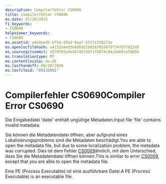```yaml
---
description: Compilerfehler CS0690
title: Compilerfehler CS0690
ms.date: 07/20/2015
f1_keywords:
- CS0690
helpviewer_keywords:
- CS0690
ms.assetid: ade0ee45-bf5d-45bd-9aaf-55f3133b2f3e
ms.openlocfilehash: a4151b4ed3e6d6dd2b02678550797347d7702245
ms.sourcegitcommit: d579fb5e4b46745fd0f1f8874c94c6469ce58604
ms.translationtype: MT
ms.contentlocale: de-DE
ms.lasthandoff: 08/30/2020
ms.locfileid: "89131051"
---
```

# <a name="compiler-error-cs0690"></a><span data-ttu-id="b6b6a-103">Compilerfehler CS0690</span><span class="sxs-lookup"><span data-stu-id="b6b6a-103">Compiler Error CS0690</span></span>
<span data-ttu-id="b6b6a-104">Die Eingabedatei 'datei' enthält ungültige Metadaten.</span><span class="sxs-lookup"><span data-stu-id="b6b6a-104">Input file 'file' contains invalid metadata.</span></span>  
  
 <span data-ttu-id="b6b6a-105">Sie können die Metadatendatei öffnen, aber aufgrund eines Lokalisierungsproblems sind die Metadaten beschädigt.</span><span class="sxs-lookup"><span data-stu-id="b6b6a-105">You are able to open the metadata file, but due to some localization problem, the metadata was corrupted.</span></span> <span data-ttu-id="b6b6a-106">Dies ist dem Fehler [CS0009](./cs0009.md)ähnlich, mit dem Unterschied, dass Sie die Metadatendatei öffnen können.</span><span class="sxs-lookup"><span data-stu-id="b6b6a-106">This is similar to error [CS0009](./cs0009.md), except that you are able to open the metadata file.</span></span>  
  
 <span data-ttu-id="b6b6a-107">Eine PE (Process Executable) ist eine ausführbare Datei.</span><span class="sxs-lookup"><span data-stu-id="b6b6a-107">A PE (Process Executable) is an executable file.</span></span>
